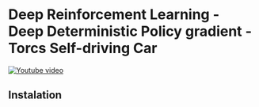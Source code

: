 # Deep Reinforcement Learning - Deep Deterministic Policy gradient - Torcs Self-driving Car

[![Youtube video](http://img.youtube.com/vi/XyvOfroVIwg/0.jpg)](http://www.youtube.com/watch?v=XyvOfroVIwg)


## Instalation
